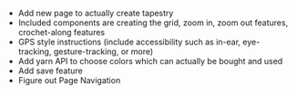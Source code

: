 - Add new page to actually create tapestry
- Included components are creating the grid, zoom in, zoom out features, crochet-along features
- GPS style instructions (include accessibility such as in-ear, eye-tracking, gesture-tracking, or more)
- Add yarn API to choose colors which can actually be bought and used
- Add save feature
- Figure out Page Navigation